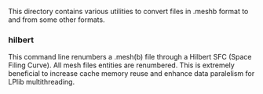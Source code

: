This directory contains various utilities to convert files in .meshb format to and from some other formats.

### hilbert
This command line renumbers a .mesh(b) file through a Hilbert SFC (Space Filing Curve).
All mesh files entities are renumbered.
This is extremely beneficial to increase cache memory reuse and enhance data paralelism for LPlib multithreading.
